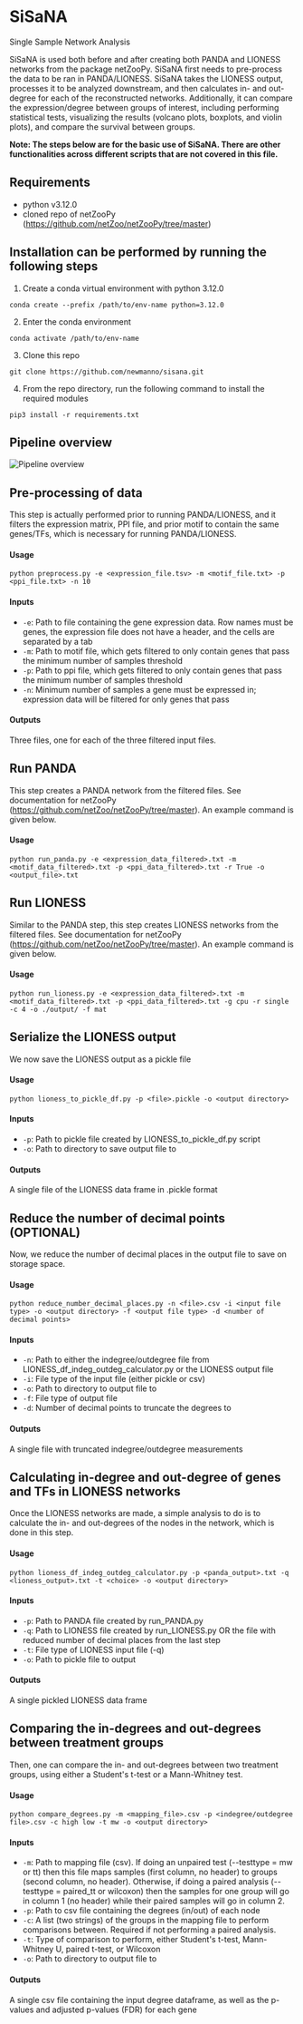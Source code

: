 # SiSaNA
Single Sample Network Analysis

SiSaNA is used both before and after creating both PANDA and LIONESS networks from the package netZooPy. SiSaNA first needs to pre-process the data to be ran in PANDA/LIONESS. SiSaNA takes the LIONESS output, processes it to be analyzed downstream, and then calculates in- and out-degree for each of the reconstructed networks. Additionally, it can compare the expression/degree between groups of interest, including performing statistical tests, visualizing the results (volcano plots, boxplots, and violin plots), and compare the survival between groups.

**Note: The steps below are for the basic use of SiSaNA. There are other functionalities across different scripts that are not covered in this file.**

## Requirements
 - python v3.12.0
 - cloned repo of netZooPy (https://github.com/netZoo/netZooPy/tree/master)
   
## Installation can be performed by running the following steps

1. Create a conda virtual environment with python 3.12.0
```
conda create --prefix /path/to/env-name python=3.12.0
```

2. Enter the conda environment
```
conda activate /path/to/env-name
```

3. Clone this repo
```
git clone https://github.com/newmanno/sisana.git
```

4. From the repo directory, run the following command to install the required modules
```
pip3 install -r requirements.txt
```

## Pipeline overview
![Pipeline overview](docs/Pipeline_steps_fig.png)

## Pre-processing of data
This step is actually performed prior to running PANDA/LIONESS, and it filters the expression matrix, PPI file, and prior motif to contain the same genes/TFs, which is necessary for running PANDA/LIONESS.

#### Usage
```
python preprocess.py -e <expression_file.tsv> -m <motif_file.txt> -p <ppi_file.txt> -n 10
```

#### Inputs
 - `-e`: Path to file containing the gene expression data. Row names must be genes, the expression file does not have a header, and the cells are separated by a tab
 - `-m`: Path to motif file, which gets filtered to only contain genes that pass the minimum number of samples threshold
 - `-p`: Path to ppi file, which gets filtered to only contain genes that pass the minimum number of samples threshold
 - `-n`: Minimum number of samples a gene must be expressed in; expression data will be filtered for only genes that pass

#### Outputs
Three files, one for each of the three filtered input files. 


## Run PANDA
This step creates a PANDA network from the filtered files. See documentation for netZooPy (https://github.com/netZoo/netZooPy/tree/master). An example command is given below.

#### Usage
```
python run_panda.py -e <expression_data_filtered>.txt -m <motif_data_filtered>.txt -p <ppi_data_filtered>.txt -r True -o <output_file>.txt
```


## Run LIONESS
Similar to the PANDA step, this step creates LIONESS networks from the filtered files. See documentation for netZooPy (https://github.com/netZoo/netZooPy/tree/master). An example command is given below.

#### Usage
```
python run_lioness.py -e <expression_data_filtered>.txt -m <motif_data_filtered>.txt -p <ppi_data_filtered>.txt -g cpu -r single -c 4 -o ./output/ -f mat
```


## Serialize the LIONESS output
We now save the LIONESS output as a pickle file

#### Usage
```
python lioness_to_pickle_df.py -p <file>.pickle -o <output directory>
```

#### Inputs
 - `-p`: Path to pickle file created by LIONESS_to_pickle_df.py script
 - `-o`: Path to directory to save output file to

#### Outputs
A single file of the LIONESS data frame in .pickle format



## Reduce the number of decimal points (OPTIONAL)
Now, we reduce the number of decimal places in the output file to save on storage space.

#### Usage
```
python reduce_number_decimal_places.py -n <file>.csv -i <input file type> -o <output directory> -f <output file type> -d <number of decimal points>
```

#### Inputs
 - `-n`: Path to either the indegree/outdegree file from LIONESS_df_indeg_outdeg_calculator.py or the LIONESS output file
 - `-i`: File type of the input file (either pickle or csv)
 - `-o`: Path to directory to output file to
 - `-f`: File type of output file
 - `-d`: Number of decimal points to truncate the degrees to

#### Outputs
A single file with truncated indegree/outdegree measurements



## Calculating in-degree and out-degree of genes and TFs in LIONESS networks
Once the LIONESS networks are made, a simple analysis to do is to calculate the in- and out-degrees of the nodes in the network, which is done in this step.

#### Usage
```
python lioness_df_indeg_outdeg_calculator.py -p <panda_output>.txt -q <lioness_output>.txt -t <choice> -o <output directory>
```

#### Inputs
 - `-p`: Path to PANDA file created by run_PANDA.py
 - `-q`: Path to LIONESS file created by run_LIONESS.py OR the file with reduced number of decimal places from the last step
 - `-t`: File type of LIONESS input file (-q)
 - `-o`: Path to pickle file to output
   
#### Outputs
A single pickled LIONESS data frame



## Comparing the in-degrees and out-degrees between treatment groups
Then, one can compare the in- and out-degrees between two treatment groups, using either a Student's t-test or a Mann-Whitney test.

#### Usage
```
python compare_degrees.py -m <mapping_file>.csv -p <indegree/outdegree file>.csv -c high low -t mw -o <output directory>
```

#### Inputs
 - `-m`: Path to mapping file (csv). If doing an unpaired test (--testtype = mw or tt) then this file maps samples (first column, no header) to groups (second column, no header). Otherwise, if doing a paired analysis (--testtype = paired_tt or wilcoxon) then the samples for one group will go in column 1 (no header) while their paired samples will go in column 2.
 - `-p`: Path to csv file containing the degrees (in/out) of each node
 - `-c`: A list (two strings) of the groups in the mapping file to perform comparisons between. Required if not performing a paired analysis.
 - `-t`: Type of comparison to perform, either Student's t-test, Mann-Whitney U, paired t-test, or Wilcoxon
 - `-o`: Path to directory to output file to

#### Outputs
A single csv file containing the input degree dataframe, as well as the p-values and adjusted p-values (FDR) for each gene
